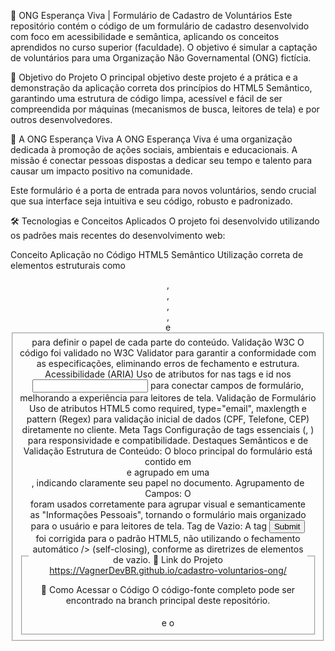 🌿 ONG Esperança Viva | Formulário de Cadastro de Voluntários
Este repositório contém o código de um formulário de cadastro desenvolvido com foco em acessibilidade e semântica, aplicando os conceitos aprendidos no curso superior (faculdade). O objetivo é simular a captação de voluntários para uma Organização Não Governamental (ONG) fictícia.

🎯 Objetivo do Projeto
O principal objetivo deste projeto é a prática e a demonstração da aplicação correta dos princípios do HTML5 Semântico, garantindo uma estrutura de código limpa, acessível e fácil de ser compreendida por máquinas (mecanismos de busca, leitores de tela) e por outros desenvolvedores.

💚 A ONG Esperança Viva
A ONG Esperança Viva é uma organização dedicada à promoção de ações sociais, ambientais e educacionais. A missão é conectar pessoas dispostas a dedicar seu tempo e talento para causar um impacto positivo na comunidade.

Este formulário é a porta de entrada para novos voluntários, sendo crucial que sua interface seja intuitiva e seu código, robusto e padronizado.

🛠️ Tecnologias e Conceitos Aplicados
O projeto foi desenvolvido utilizando os padrões mais recentes do desenvolvimento web:

Conceito	Aplicação no Código
HTML5 Semântico	Utilização correta de elementos estruturais como <header>, <nav>, <main>, <section>, <form> e <fieldset> para definir o papel de cada parte do conteúdo.
Validação W3C	O código foi validado no W3C Validator para garantir a conformidade com as especificações, eliminando erros de fechamento e estrutura.
Acessibilidade (ARIA)	Uso de atributos for nas tags <label> e id nos <input> para conectar campos de formulário, melhorando a experiência para leitores de tela.
Validação de Formulário	Uso de atributos HTML5 como required, type="email", maxlength e pattern (Regex) para validação inicial de dados (CPF, Telefone, CEP) diretamente no cliente.
Meta Tags	Configuração de tags essenciais (<meta charset>, <meta name="viewport">) para responsividade e compatibilidade.
Destaques Semânticos e de Validação
Estrutura de Conteúdo: O bloco principal do formulário está contido em <main> e agrupado em uma <section>, indicando claramente seu papel no documento.
Agrupamento de Campos: O <fieldset> e o <legend> foram usados corretamente para agrupar visual e semanticamente as "Informações Pessoais", tornando o formulário mais organizado para o usuário e para leitores de tela.
Tag de Vazio: A tag <input type="submit"> foi corrigida para o padrão HTML5, não utilizando o fechamento automático /> (self-closing), conforme as diretrizes de elementos de vazio.
🔗 Link do Projeto
https://VagnerDevBR.github.io/cadastro-voluntarios-ong/

📂 Como Acessar o Código
O código-fonte completo pode ser encontrado na branch principal deste repositório.
